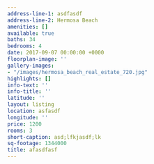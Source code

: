 ```yaml
---
address-line-1: asdfasdf
address-line-2: Hermosa Beach
amenities: []
available: true
baths: 34
bedrooms: 4
date: 2017-09-07 00:00:00 +0000
floorplan-image: ''
gallery-images:
- "/images/hermosa_beach_real_estate_720.jpg"
highlights: []
info-text: ''
info-title: ''
latitude: ''
layout: listing
location: asfasdf
longitude: ''
price: 1200
rooms: 3
short-caption: asd;lfkjasdf;lk
sq-footage: 1344000
title: afasdfasf
---
```

